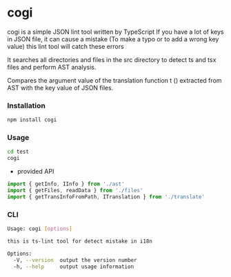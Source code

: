 # cogi
cogi is a simple JSON lint tool written by TypeScript
If you have a lot of keys in JSON file, it can cause a mistake
(To make a typo or to add a wrong key value)
this lint tool will catch these errors


It searches all directories and files in the src directory to detect ts and tsx files and perform AST analysis.


Compares the argument value of the translation function t () extracted from AST with the key value of JSON files.


### Installation
```bash
npm install cogi
```

### Usage
```bash
cd test
cogi
```

- provided API
```typescript
import { getInfo, IInfo } from './ast'
import { getFiles, readData } from './files'
import { getTransInfoFromPath, ITranslation } from './translate'
```

### CLI
```bash
Usage: cogi [options]

this is ts-lint tool for detect mistake in i18n

Options:
  -V, --version  output the version number
  -h, --help     output usage information
```
